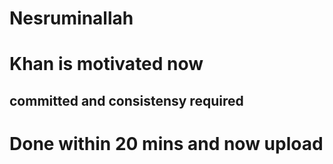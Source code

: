 # Nesruminallah
# Khan is motivated now
## committed and consistensy required
# Done within 20 mins and now upload
